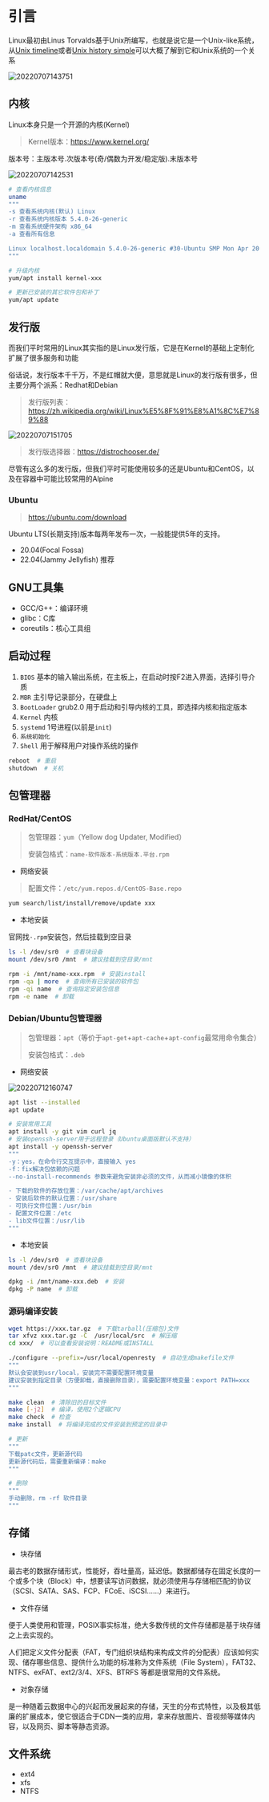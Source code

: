 # 引言

Linux最初由Linus Torvalds基于Unix所编写，也就是说它是一个Unix-like系统，从[Unix timeline](https://commons.wikimedia.org/wiki/File:Unix_timeline.en.svg#/media/File:Unix_timeline.en.svg)或者[Unix history simple](https://zh.wikipedia.org/wiki/File:Unix_history-simple.svg)可以大概了解到它和Unix系统的一个关系

![20220707143751](http://image.zuoright.com/20220707143751.png)

## 内核

Linux本身只是一个开源的内核(Kernel)

> Kernel版本：<https://www.kernel.org/>

版本号：主版本号.次版本号(奇/偶数为开发/稳定版).末版本号

![20220707142531](http://image.zuoright.com/20220707142531.png)

```sh
# 查看内核信息
uname
"""
-s 查看系统内核(默认) Linux
-r 查看系统内核版本 5.4.0-26-generic
-m 查看系统硬件架构 x86_64
-a 查看所有信息

Linux localhost.localdomain 5.4.0-26-generic #30-Ubuntu SMP Mon Apr 20 16:58:30 UTC 2020 x86_64 x86_64 x86_64 GNU/Linux
"""

# 升级内核
yum/apt install kernel-xxx

# 更新已安装的其它软件包和补丁
yum/apt update
```

## 发行版

而我们平时常用的Linux其实指的是Linux发行版，它是在Kernel的基础上定制化扩展了很多服务和功能

俗话说，发行版本千千万，不是红帽就大便，意思就是Linux的发行版有很多，但主要分两个派系：Redhat和Debian

> 发行版列表：<https://zh.wikipedia.org/wiki/Linux%E5%8F%91%E8%A1%8C%E7%89%88>

![20220707151705](http://image.zuoright.com/20220707151705.png)

> 发行版选择器：<https://distrochooser.de/>

尽管有这么多的发行版，但我们平时可能使用较多的还是Ubuntu和CentOS，以及在容器中可能比较常用的Alpine

### Ubuntu

> <https://ubuntu.com/download>

Ubuntu LTS(长期支持)版本每两年发布一次，一般能提供5年的支持。

- 20.04(Focal Fossa)
- 22.04(Jammy Jellyfish) 推荐

## GNU工具集

- GCC/G++：编译环境
- glibc：C库
- coreutils：核心工具组

## 启动过程

1. `BIOS` 基本的输入输出系统，在主板上，在启动时按F2进入界面，选择引导介质
2. `MBR` 主引导记录部分，在硬盘上
3. `BootLoader` grub2.0 用于启动和引导内核的工具，即选择内核和指定版本
4. `Kernel` 内核
5. `systemd` 1号进程(以前是`init`)
6. `系统初始化`
7. `Shell` 用于解释用户对操作系统的操作

```bash
reboot  # 重启
shutdown  # 关机
```

## 包管理器

### RedHat/CentOS

> 包管理器：`yum`（Yellow dog Updater, Modified）
>
> 安装包格式：`name-软件版本-系统版本.平台.rpm`

- 网络安装

> 配置文件：`/etc/yum.repos.d/CentOS-Base.repo`

```bash
yum search/list/install/remove/update xxx
```

- 本地安装

官网找`·.rpm`安装包，然后挂载到空目录

```bash
ls -l /dev/sr0  # 查看块设备
mount /dev/sr0 /mnt  # 建议挂载到空目录/mnt

rpm -i /mnt/name-xxx.rpm  # 安装install
rpm -qa | more  # 查询所有已安装的软件包
rpm -qi name  # 查询指定安装包信息
rpm -e name  # 卸载
```

### Debian/Ubuntu包管理器

> 包管理器：`apt`（等价于`apt-get`+`apt-cache`+`apt-config`最常用命令集合）
>
> 安装包格式：`.deb`

- 网络安装

![20220712160747](http://image.zuoright.com/20220712160747.png)

```bash
apt list --installed
apt update

# 安装常用工具
apt install -y git vim curl jq
# 安装openssh-server用于远程登录（Ubuntu桌面版默认不支持）
apt install -y openssh-server
"""
-y：yes，在命令行交互提示中，直接输入 yes
-f：fix解决包依赖的问题
--no-install-recommends 参数来避免安装非必须的文件，从而减小镜像的体积

- 下载的软件的存放位置：/var/cache/apt/archives
- 安装后软件的默认位置：/usr/share
- 可执行文件位置：/usr/bin
- 配置文件位置：/etc
- lib文件位置：/usr/lib
"""
```

- 本地安装

```bash
ls -l /dev/sr0  # 查看块设备
mount /dev/sr0 /mnt  # 建议挂载到空目录/mnt

dpkg -i /mnt/name-xxx.deb  # 安装
dpkg -P name  # 卸载
```

### 源码编译安装

```bash
wget https://xxx.tar.gz  # 下载tarball(压缩包)文件
tar xfvz xxx.tar.gz -C  /usr/local/src  # 解压缩
cd xxx/  # 可以查看安装说明：README或INSTALL

./configure --prefix=/usr/local/openresty  # 自动生成makefile文件
"""
默认会安装到usr/local，安装完不需要配置环境变量
建议安装到指定目录（方便卸载，直接删除目录），需要配置环境变量：export PATH=xxx
"""

make clean  # 清除旧的目标文件
make [-j2]  # 编译，使用2个逻辑CPU
make check  # 检查
make install  # 将编译完成的文件安装到预定的目录中

# 更新
"""
下载patc文件，更新源代码
更新源代码后，需要重新编译：make
"""

# 删除
"""
手动删除，rm -rf 软件目录
"""
```

## 存储

- 块存储

最古老的数据存储形式，性能好，吞吐量高，延迟低。数据都储存在固定长度的一个或多个块（Block）中，想要读写访问数据，就必须使用与存储相匹配的协议（SCSI、SATA、SAS、FCP、FCoE、iSCSI……）来进行。

- 文件存储

便于人类使用和管理，POSIX事实标准，绝大多数传统的文件存储都是基于块存储之上去实现的。

人们把定义文件分配表（FAT，专门组织块结构来构成文件的分配表）应该如何实现、储存哪些信息、提供什么功能的标准称为文件系统（File System），FAT32、NTFS、exFAT、ext2/3/4、XFS、BTRFS 等都是很常用的文件系统。

- 对象存储

是一种随着云数据中心的兴起而发展起来的存储，天生的分布式特性，以及极其低廉的扩展成本，使它很适合于CDN一类的应用，拿来存放图片、音视频等媒体内容，以及网页、脚本等静态资源。

## 文件系统

- ext4
- xfs
- NTFS
